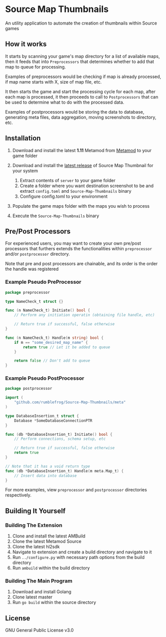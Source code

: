 # Source Map Thumbnails
An utility application to automate the creation of thumbnails within Source games

## How it works

It starts by scanning your game's map directory for a list of available maps, then it feeds that into `Preprocessors` that determines whether to add that map to queue for processing. 

Examples of preprocessors would be checking if map is already processed, if map name starts with X, size of map file, etc.

It then starts the game and start the processing cycle for each map, after each map is processed, it then proceeds to call to `Postprocessors` that can be used to determine what to do with the processed data.

Examples of postprocessors would be storing the data to database, generating meta files, data aggregation, moving screenshots to directory, etc.

## Installation

1. Download and install the latest **1.11** Metamod from [Metamod](http://www.sourcemm.net) to your game folder
2. Download and install the [latest release](https://github.com/rumblefrog/Source-Map-Thumbnails/releases) of Source Map Thumbnail for your system

    1. Extract contents of `server` to your game folder
    2. Create a folder where you want destination screenshot to be and extract `config.toml` and `Source-Map-Thumbnails` binary
    3. Configure config.toml to your environment

3. Populate the game maps folder with the maps you wish to process
4. Execute the `Source-Map-Thumbnails` binary

## Pre/Post Processors

For experienced users, you may want to create your own pre/post processors that furthers extends the functionalities within `preprocessor` and/or `postprocessor` directory.

Note that pre and post processors are chainable, and its order is the order the handle was registered

### Example Pseudo PreProcessor

```go
package preprocessor

type NameCheck_t struct {}

func (n NameCheck_t) Initiate() bool {
    // Perform any initiation operatin (obtaining file handle, etc)

    // Return true if successful, false otherwise
}

func (n NameCheck_t) Handle(m string) bool {
    if m == "some_desired_map_name" {
        return true // Let it be added to queue
    }

    return false // Don't add to queue
}
```

### Example Pseudo PostProcessor

```go
package postprocessor

import (
    "github.com/rumblefrog/Source-Map-Thumbnails/meta"
)

type DatabaseInsertion_t struct {
    Database *SomeDatabaseConnectionPTR
}

func (db *DatabaseInsertion_t) Initiate() bool {
    // Perform connections, schema setup, etc

    // Return true if successful, false otherwise
    return true
}

// Note that it has a void return type
func (db *DatabaseInsertion_t) Handle(m meta.Map_t) {
    // Insert data into database
}
```

For more examples, view `preprocessor` and `postprocessor` directories respectively.

## Building It Yourself

### Building The Extension
1. Clone and install the latest AMBuild
2. Clone the latest Metamod Source
3. Clone the latest hl2sdk
4. Navigate to extension and create a build directory and navigate to it
5. Run `../configure.py` with necessary path options from the build directory
6. Run `ambuild` within the build directory

### Building The Main Program
1. Download and install Golang
2. Clone latest master
3. Run `go build` within the source directory

## License

GNU General Public License v3.0
